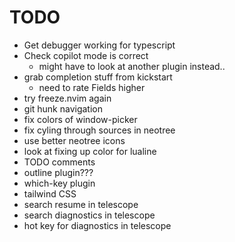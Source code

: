# TODO

- Get debugger working for typescript
- Check copilot mode is correct
    - might have to look at another plugin instead..
- grab completion stuff from kickstart
    - need to rate Fields higher
- try freeze.nvim again
- git hunk navigation
- fix colors of window-picker
- fix cyling through sources in neotree
- use better neotree icons
- look at fixing up color for lualine
- TODO comments
- outline plugin???
- which-key plugin
- tailwind CSS
- search resume in telescope
- search diagnostics in telescope
- hot key for diagnostics in telescope
